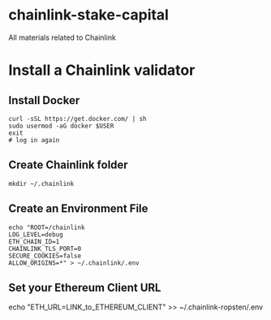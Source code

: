 # chainlink-stake-capital
All materials related to Chainlink

# Install a Chainlink validator 
## Install Docker
```
curl -sSL https://get.docker.com/ | sh
sudo usermod -aG docker $USER
exit
# log in again
```

## Create Chainlink folder
`mkdir ~/.chainlink`

## Create an Environment File
```
echo "ROOT=/chainlink
LOG_LEVEL=debug
ETH_CHAIN_ID=1
CHAINLINK_TLS_PORT=0
SECURE_COOKIES=false
ALLOW_ORIGINS=*" > ~/.chainlink/.env
```

## Set your Ethereum Client URL
echo "ETH_URL=LINK_to_ETHEREUM_CLIENT" >> ~/.chainlink-ropsten/.env

